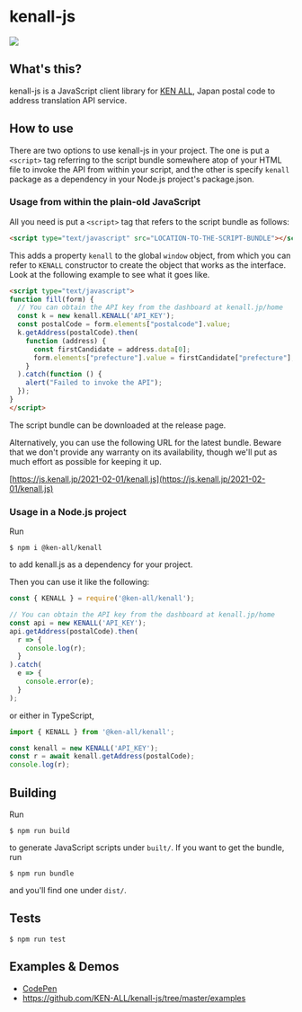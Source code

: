 # kenall-js

![](https://github.com/KEN-ALL/kenall-js/workflows/CI/badge.svg)

## What's this?

kenall-js is a JavaScript client library for [KEN ALL](https://kenall.jp/), Japan postal code to address translation API service.

## How to use

There are two options to use kenall-js in your project.  The one is put a `<script>` tag referring to the script bundle somewhere atop of your HTML file to invoke the API from within your script, and the other is specify `kenall` package as a dependency in your Node.js project's package.json.

### Usage from within the plain-old JavaScript

All you need is put a `<script>` tag that refers to the script bundle as follows:

```html
<script type="text/javascript" src="LOCATION-TO-THE-SCRIPT-BUNDLE"></script>
```

This adds a property `kenall` to the global `window` object, from which you can refer to `KENALL` constructor to create the object that works as the interface.  Look at the following example to see what it goes like.

```html
<script type="text/javascript">
function fill(form) {
  // You can obtain the API key from the dashboard at kenall.jp/home
  const k = new kenall.KENALL('API_KEY');
  const postalCode = form.elements["postalcode"].value;
  k.getAddress(postalCode).then(
    function (address) {
      const firstCandidate = address.data[0];
      form.elements["prefecture"].value = firstCandidate["prefecture"];
    }
  ).catch(function () {
    alert("Failed to invoke the API");
  });
}
</script>
```

The script bundle can be downloaded at the release page.

Alternatively, you can use the following URL for the latest bundle.  Beware that we don't provide any warranty on its availability, though we'll put as much effort as possible for keeping it up.

[https://js.kenall.jp/2021-02-01/kenall.js](https://js.kenall.jp/2021-02-01/kenall.js)


### Usage in a Node.js project

Run

```
$ npm i @ken-all/kenall
```

to add kenall.js as a dependency for your project.

Then you can use it like the following:

```javascript
const { KENALL } = require('@ken-all/kenall');

// You can obtain the API key from the dashboard at kenall.jp/home
const api = new KENALL('API_KEY');
api.getAddress(postalCode).then(
  r => {
    console.log(r);
  }
).catch(
  e => {
    console.error(e);
  }
);
```

or either in TypeScript,

```typescript
import { KENALL } from '@ken-all/kenall';

const kenall = new KENALL('API_KEY');
const r = await kenall.getAddress(postalCode);
console.log(r);
```

## Building

Run

```
$ npm run build
```

to generate JavaScript scripts under `built/`.  If you want to get the bundle, run

```
$ npm run bundle
```

and you'll find one under `dist/`.


## Tests

```
$ npm run test
```

## Examples & Demos

* [CodePen](https://codepen.io/kenall/pen/NWbPYda)
* https://github.com/KEN-ALL/kenall-js/tree/master/examples
